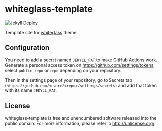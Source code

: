 # whiteglass-template

[![Jekyll Deploy](https://github.com/yous/whiteglass-template/workflows/Jekyll%20Deploy/badge.svg?branch=source)](https://github.com/yous/whiteglass-template/actions?query=workflow%3A%22Jekyll+Deploy%22+branch%3Asource)

Template site for [whiteglass](https://github.com/yous/whiteglass) theme.

## Configuration

You need to add a secret named `JEKYLL_PAT` to make GitHub Actions work.
Generate a personal access token on <https://github.com/settings/tokens>, select
`public_repo` or `repo` depending on your repository.

Then in the settings page of your repository, go to Secrets tab
(`https://github.com/<user>/<repo>/settings/secrets`) and add that token with
its name `JEKYLL_PAT`.

## License

whiteglass-template is free and unencumbered software released into the public
domain. For more information, please refer to <http://unlicense.org/>.
